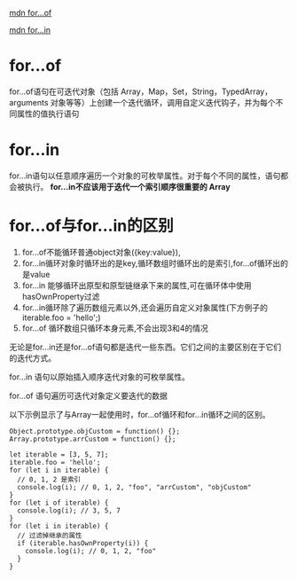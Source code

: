 [mdn for...of](https://developer.mozilla.org/zh-CN/docs/Web/JavaScript/Reference/Statements/for...of)

[mdn for...in](https://developer.mozilla.org/zh-CN/docs/Web/JavaScript/Reference/Statements/for...in)

# for...of
for...of语句在可迭代对象（包括 Array，Map，Set，String，TypedArray，arguments 对象等等）上创建一个迭代循环，调用自定义迭代钩子，并为每个不同属性的值执行语句
# for...in
for...in语句以任意顺序遍历一个对象的可枚举属性。对于每个不同的属性，语句都会被执行。
**for...in不应该用于迭代一个索引顺序很重要的 Array**


# for...of与for...in的区别
1. for...of不能循环普通object对象({key:value}),
2. for...in循环对象时循环出的是key,循环数组时循环出的是索引,for...of循环出的是value
3. for...in 能够循环出原型和原型链继承下来的属性,可在循环体中使用hasOwnProperty过滤
4. for...in循环除了遍历数组元素以外,还会遍历自定义对象属性(下方例子的iterable.foo = 'hello';)
5. for...of 循环数组只循环本身元素,不会出现3和4的情况

无论是for...in还是for...of语句都是迭代一些东西。它们之间的主要区别在于它们的迭代方式。

for...in 语句以原始插入顺序迭代对象的可枚举属性。

for...of 语句遍历可迭代对象定义要迭代的数据

以下示例显示了与Array一起使用时，for...of循环和for...in循环之间的区别。
```
Object.prototype.objCustom = function() {}; 
Array.prototype.arrCustom = function() {};

let iterable = [3, 5, 7];
iterable.foo = 'hello';
for (let i in iterable) {
  // 0, 1, 2 是索引 
  console.log(i); // 0, 1, 2, "foo", "arrCustom", "objCustom"
}
for (let i of iterable) {
  console.log(i); // 3, 5, 7
}
for (let i in iterable) {
  // 过滤掉继承的属性
  if (iterable.hasOwnProperty(i)) {
    console.log(i); // 0, 1, 2, "foo"
  }
}
```
